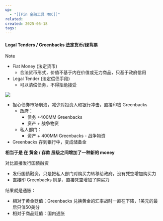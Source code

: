 ```yaml
---
up:
  - "[[Fin 金融工具 MOC]]"
related: 
created: 2025-05-18
tags:
---
```

#### Legal Tenders  /   Greenbacks  法定货币/绿背票

> [!NOTE]
> - Fiat Money (法定货币)
> 	- 合法货币形式，价值不基于内在价值或无力商品，只基于政府信用
> - Legal Tender (法定偿债手段)
> 	- 可以清偿债务，不得拒绝接受


![](https://s1.vika.cn/space/2024/08/10/d165a0c6389f4eeeba5eab61aba96a7a)

- 担心债券市场崩溃，减少对投资人和银行冲击，直接印钱 Greenbacks
	- 政府：
		- 债务 +400MM  Greenbacks
		- 资产 + 战争物资
	- 私人部门：
		- 资产 + 400MM Greenbacks  - 战争物资
-  Greenbacks 存到银行中，变成储备金

**相当于是 在 黄金 / 存款 层级之间增加了一种新的 money** 

对比直接发行国债融资
- 发行国债融资，只是把私人部门对购买力转移给政府，没有凭空增加购买力
- 直接印 Greenbacks 则是，直接凭空增加了购买力

结果就是通胀：
- 相对于黄金贬值：Greenbacks 兑换黄金的汇率战时一直在下降，1美元的最后只值50美分
- 相对于商品贬值：国内通胀
